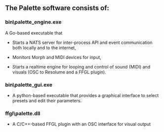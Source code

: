 ## The Palette software consists of:

### bin\palette_engine.exe

A Go-based executable that

- Starts a NATS server for inter-process
   API and event communication both locally and to the internet,

- Monitors Morph and MIDI devices for input,

- Starts a realtime engine for looping and control of
   sound (MIDI) and visuals (OSC to Resolume and a FFGL plugin).

### bin\palette_gui.exe

- A python-based executable that provides a graphical interface
to select presets and edit their parameters.

### ffgl\palette.dll

- A C/C++-based FFGL plugin with an OSC interface for visual output

